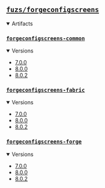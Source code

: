## [`fuzs/forgeconfigscreens`](.)

<details open>
<summary>Artifacts</summary>

### [`forgeconfigscreens-common`](./forgeconfigscreens-common)
<details open>
<summary>Versions</summary>

- [7.0.0](./forgeconfigscreens-common/7.0.0)
- [8.0.0](./forgeconfigscreens-common/8.0.0)
- [8.0.2](./forgeconfigscreens-common/8.0.2)
</details>

### [`forgeconfigscreens-fabric`](./forgeconfigscreens-fabric)
<details open>
<summary>Versions</summary>

- [7.0.0](./forgeconfigscreens-fabric/7.0.0)
- [8.0.0](./forgeconfigscreens-fabric/8.0.0)
- [8.0.2](./forgeconfigscreens-fabric/8.0.2)
</details>

### [`forgeconfigscreens-forge`](./forgeconfigscreens-forge)
<details open>
<summary>Versions</summary>

- [7.0.0](./forgeconfigscreens-forge/7.0.0)
- [8.0.0](./forgeconfigscreens-forge/8.0.0)
- [8.0.2](./forgeconfigscreens-forge/8.0.2)
</details>

</details>
